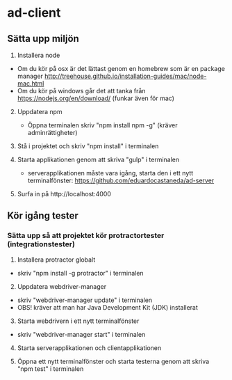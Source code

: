 # ad-client #

## Sätta upp miljön ##

1. Installera node
  * Om du kör på osx är det lättast genom en homebrew som är en package manager http://treehouse.github.io/installation-guides/mac/node-mac.html
  * Om du kör på windows går det att tanka från https://nodejs.org/en/download/ (funkar även för mac)

2. Uppdatera npm
    * Öppna terminalen skriv "npm install npm -g" (kräver adminrättigheter)

2. Stå i projektet och skriv "npm install" i terminalen

3. Starta applikationen genom att skriva "gulp" i terminalen
   * serverapplikationen måste vara igång, starta den i ett nytt terminalfönster: https://github.com/eduardocastaneda/ad-server

5. Surfa in på http://localhost:4000

## Kör igång tester ##

### Sätta upp så att projektet kör protractortester (integrationstester) ###

1. Installera protractor globalt
  * skriv "npm install -g protractor" i terminalen

2. Uppdatera webdriver-manager
  * skriv "webdriver-manager update" i terminalen 
  * OBS! kräver att man har Java Development Kit (JDK) installerat

3. Starta webdrivern i ett nytt terminalfönster
  * skriv "webdriver-manager start" i terminalen

4. Starta serverapplikationen och clientapplikationen

5. Öppna ett nytt terminalfönster och starta testerna genom att skriva "npm test" i terminalen 



